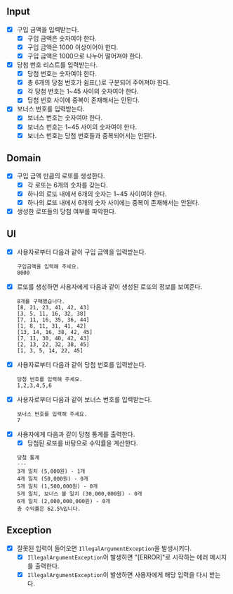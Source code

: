 ## Input
- [x] 구입 금액을 입력받는다.
  - [x] 구입 금액은 숫자여야 한다.
  - [x] 구입 금액은 1000 이상이어야 한다.
  - [x] 구입 금액은 1000으로 나누어 떨어져야 한다.
- [x] 당첨 번호 리스트를 입력받는다.
  - [x] 당첨 번호는 숫자여야 한다.
  - [x] 총 6개의 당첨 번호가 쉼표(,)로 구분되어 주어져야 한다.
  - [x] 각 당첨 번호는 1~45 사이의 숫자여야 한다.
  - [x] 당첨 번호 사이에 중복이 존재해서는 안된다.
- [x] 보너스 번호를 입력받는다.
  - [x] 보너스 번호는 숫자여야 한다.
  - [x] 보너스 번호는 1~45 사이의 숫자여야 한다.
  - [x] 보너스 번호는 당첨 번호들과 중복되어서는 안된다.

## Domain
- [x] 구입 금액 만큼의 로또를 생성한다.
  - [x] 각 로또는 6개의 숫자를 갖는다.
  - [x] 하나의 로또 내에서 6개의 숫자는 1~45 사이여야 한다.
  - [x] 하나의 로또 내에서 6개의 숫자 사이에는 중복이 존재해서는 안된다.
- [x] 생성한 로또들의 당첨 여부를 파악한다.

## UI
- [x] 사용자로부터 다음과 같이 구입 금액을 입력받는다.
  ```
  구입금액을 입력해 주세요.
  8000
  ```
- [x] 로또를 생성하면 사용자에게 다음과 같이 생성된 로또의 정보를 보여준다.
  ```
  8개를 구매했습니다.
  [8, 21, 23, 41, 42, 43]
  [3, 5, 11, 16, 32, 38]
  [7, 11, 16, 35, 36, 44]
  [1, 8, 11, 31, 41, 42]
  [13, 14, 16, 38, 42, 45]
  [7, 11, 30, 40, 42, 43]
  [2, 13, 22, 32, 38, 45]
  [1, 3, 5, 14, 22, 45]
  ```
- [x] 사용자로부터 다음과 같이 당첨 번호를 입력받는다.
  ```
  당첨 번호를 입력해 주세요.
  1,2,3,4,5,6
  ```
- [x] 사용자로부터 다음과 같이 보너스 번호를 입력받는다.
  ```
  보너스 번호를 입력해 주세요.
  7
  ```
- [x] 사용자에게 다음과 같이 당첨 통계를 출력한다.
  - [x] 당첨된 로또를 바탕으로 수익률을 계산한다. 
  ```
  당첨 통계
  ---
  3개 일치 (5,000원) - 1개
  4개 일치 (50,000원) - 0개
  5개 일치 (1,500,000원) - 0개
  5개 일치, 보너스 볼 일치 (30,000,000원) - 0개
  6개 일치 (2,000,000,000원) - 0개
  총 수익률은 62.5%입니다.
  ```

## Exception
- [x] 잘못된 입력이 들어오면 `IllegalArgumentException`을 발생시키다.
  - [x] `IllegalArgumentException`이 발생하면 "[ERROR]"로 시작하는 에러 메시지를 출력한다.
  - [x] `IllegalArgumentException`이 발생하면 사용자에게 해당 입력을 다시 받는다.